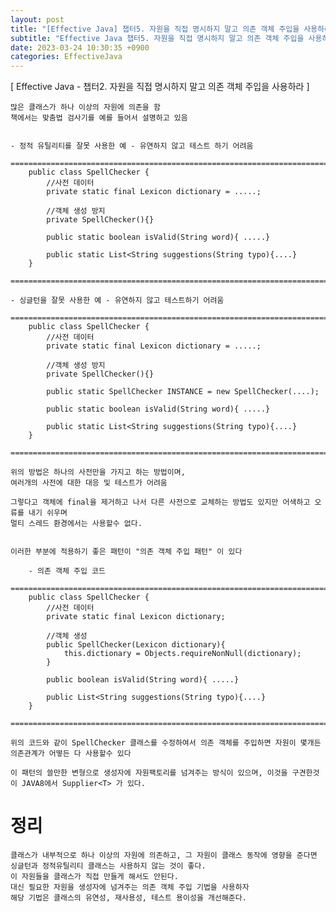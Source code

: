 ```yaml
---
layout: post
title: "[Effective Java] 챕터5. 자원을 직접 명시하지 말고 의존 객체 주입을 사용하라"
subtitle: "Effective Java 챕터5. 자원을 직접 명시하지 말고 의존 객체 주입을 사용하라"
date: 2023-03-24 10:30:35 +0900
categories: EffectiveJava
---
```

[ Effective Java - 챕터2. 자원을 직접 명시하지 말고 의존 객체 주입을 사용하라 ]

	많은 클래스가 하나 이상의 자원에 의존을 함
	책에서는 맞춤법 검사기를 예를 들어서 설명하고 있음

	
	- 정적 유틸리티를 잘못 사용한 예 - 유연하지 않고 테스트 하기 어려움
		=================================================================================================================
		public class SpellChecker {
			//사전 데이터
			private static final Lexicon dictionary = .....;
			
			//객체 생성 방지
			private SpellChecker(){}

			public static boolean isValid(String word){ .....}

			public static List<String suggestions(String typo){....}
		}
		=================================================================================================================

	- 싱글턴을 잘못 사용한 예 - 유연하지 않고 테스트하기 어려움
		=================================================================================================================
		public class SpellChecker {
			//사전 데이터
			private static final Lexicon dictionary = .....;
			
			//객체 생성 방지
			private SpellChecker(){}

			public static SpellChecker INSTANCE = new SpellChecker(....);

			public static boolean isValid(String word){ .....}

			public static List<String suggestions(String typo){....}
		}
		=================================================================================================================

	위의 방법은 하나의 사전만을 가지고 하는 방법이며,
	여러개의 사전에 대한 대응 및 테스트가 어려움

	그렇다고 객체에 final을 제거하고 나서 다른 사전으로 교체하는 방법도 있지만 어색하고 오류를 내기 쉬우며
	멀티 스레드 환경에서는 사용할수 없다.


	이러한 부분에 적용하기 좋은 패턴이 "의존 객체 주입 패턴" 이 있다

		- 의존 객체 주입 코드
		=================================================================================================================
		public class SpellChecker {
			//사전 데이터
			private static final Lexicon dictionary;
			
			//객체 생성
			public SpellChecker(Lexicon dictionary){
				this.dictionary = Objects.requireNonNull(dictionary);
			}

			public boolean isValid(String word){ .....}

			public List<String suggestions(String typo){....}
		}
		=================================================================================================================
	
	위의 코드와 같이 SpellChecker 클래스를 수정하여서 의존 객체를 주입하면 자원이 몇개든 의존관계가 어떻든 다 사용할수 있다

	이 패턴의 쓸만한 변형으로 생성자에 자원팩토리를 넘겨주는 방식이 있으며, 이것을 구견한것이 JAVA8에서 Supplier<T> 가 있다.



# 정리

	클래스가 내부적으로 하나 이상의 자원에 의존하고, 그 자원이 클래스 동작에 영향을 준다면 
	싱글턴과 정적유틸리티 클래스는 사용하지 않는 것이 좋다.
	이 자원들을 클래스가 직접 만들게 해서도 안된다.
	대신 필요한 자원을 생성자에 넘겨주는 의존 객체 주입 기법을 사용하자
	해당 기법은 클래스의 유연성, 재사용성, 테스트 용이성을 개선해준다.
